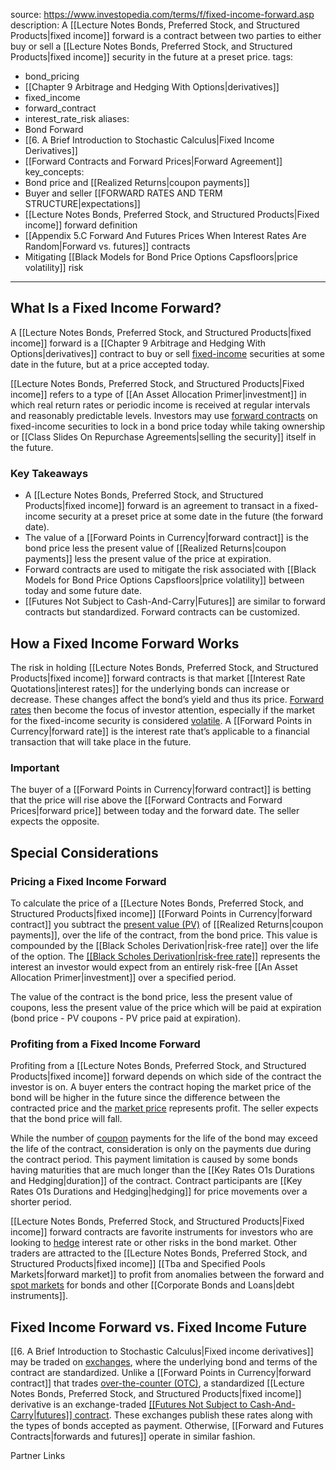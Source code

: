  
source: https://www.investopedia.com/terms/f/fixed-income-forward.asp
description: A [[Lecture Notes Bonds,  Preferred Stock,  and Structured Products|fixed income]] forward is a contract between two parties to either buy
  or sell a [[Lecture Notes Bonds,  Preferred Stock,  and Structured Products|fixed income]] security in the future at a preset price.
tags:
  - bond_pricing
  - [[Chapter 9 Arbitrage and Hedging With Options|derivatives]]
  - fixed_income
  - forward_contract
  - interest_rate_risk
aliases:
  - Bond Forward
  - [[6. A Brief Introduction to Stochastic Calculus|Fixed Income Derivatives]]
  - [[Forward Contracts and Forward Prices|Forward Agreement]]
key_concepts:
  - Bond price and [[Realized Returns|coupon payments]]
  - Buyer and seller [[FORWARD RATES AND TERM STRUCTURE|expectations]]
  - [[Lecture Notes Bonds,  Preferred Stock,  and Structured Products|Fixed income]] forward definition
  - [[Appendix 5.C Forward And Futures Prices When Interest Rates Are Random|Forward vs. futures]] contracts
  - Mitigating [[Black Models for Bond Price Options Capsfloors|price volatility]] risk
---


## What Is a Fixed Income Forward?

A [[Lecture Notes Bonds,  Preferred Stock,  and Structured Products|fixed income]] forward is a [[Chapter 9 Arbitrage and Hedging With Options|derivatives]] contract to buy or sell [fixed-income](https://www.investopedia.com/terms/f/fixedincome.asp) securities at some date in the future, but at a price accepted today.

[[Lecture Notes Bonds,  Preferred Stock,  and Structured Products|Fixed income]] refers to a type of [[An Asset Allocation Primer|investment]] in which real return rates or periodic income is received at regular intervals and reasonably predictable levels. Investors may use [forward contracts](https://www.investopedia.com/terms/f/forwardcontract.asp) on fixed-income securities to lock in a bond price today while taking ownership or [[Class Slides On Repurchase Agreements|selling the security]] itself in the future.

### Key Takeaways

- A [[Lecture Notes Bonds,  Preferred Stock,  and Structured Products|fixed income]] forward is an agreement to transact in a fixed-income security at a preset price at some date in the future (the forward date).
- The value of a [[Forward Points in Currency|forward contract]] is the bond price less the present value of [[Realized Returns|coupon payments]] less the present value of the price at expiration.
- Forward contracts are used to mitigate the risk associated with [[Black Models for Bond Price Options Capsfloors|price volatility]] between today and some future date.
- [[Futures Not Subject to Cash-And-Carry|Futures]] are similar to forward contracts but standardized. Forward contracts can be customized.

## How a Fixed Income Forward Works

The risk in holding [[Lecture Notes Bonds,  Preferred Stock,  and Structured Products|fixed income]] forward contracts is that market [[Interest Rate Quotations|interest rates]] for the underlying bonds can increase or decrease. These changes affect the bond’s yield and thus its price. [Forward rates](https://www.investopedia.com/terms/f/forwardrate.asp) then become the focus of investor attention, especially if the market for the fixed-income security is considered [volatile](https://www.investopedia.com/terms/v/volatility.asp). A [[Forward Points in Currency|forward rate]] is the interest rate that’s applicable to a financial transaction that will take place in the future.

### Important

The buyer of a [[Forward Points in Currency|forward contract]] is betting that the price will rise above the [[Forward Contracts and Forward Prices|forward price]] between today and the forward date. The seller expects the opposite.

## Special Considerations

### Pricing a Fixed Income Forward

To calculate the price of a [[Lecture Notes Bonds,  Preferred Stock,  and Structured Products|fixed income]] [[Forward Points in Currency|forward contract]] you subtract the [present value (PV)](https://www.investopedia.com/terms/p/presentvalue.asp) of [[Realized Returns|coupon payments]], over the life of the contract, from the bond price. This value is compounded by the [[Black Scholes Derivation|risk-free rate]] over the life of the option. The [[[Black Scholes Derivation|risk-free rate]]](https://www.investopedia.com/terms/r/risk-freerate.asp) represents the interest an investor would expect from an entirely risk-free [[An Asset Allocation Primer|investment]] over a specified period.

The value of the contract is the bond price, less the present value of coupons, less the present value of the price which will be paid at expiration (bond price - PV coupons - PV price paid at expiration).

### Profiting from a Fixed Income Forward

Profiting from a [[Lecture Notes Bonds,  Preferred Stock,  and Structured Products|fixed income]] forward depends on which side of the contract the investor is on. A buyer enters the contract hoping the market price of the bond will be higher in the future since the difference between the contracted price and the [market price](https://www.investopedia.com/terms/m/market-price.asp) represents profit. The seller expects that the bond price will fall.

While the number of [coupon](https://www.investopedia.com/terms/c/coupon.asp) payments for the life of the bond may exceed the life of the contract, consideration is only on the payments due during the contract period. This payment limitation is caused by some bonds having maturities that are much longer than the [[Key Rates O1s Durations and Hedging|duration]] of the contract. Contract participants are [[Key Rates O1s Durations and Hedging|hedging]] for price movements over a shorter period.

[[Lecture Notes Bonds,  Preferred Stock,  and Structured Products|Fixed income]] forward contracts are favorite instruments for investors who are looking to [hedge](https://www.investopedia.com/terms/h/hedge.asp) interest rate or other risks in the bond market. Other traders are attracted to the [[Lecture Notes Bonds,  Preferred Stock,  and Structured Products|fixed income]] [[Tba and Specified Pools Markets|forward market]] to profit from anomalies between the forward and [spot markets](https://www.investopedia.com/terms/s/spotmarket.asp) for bonds and other [[Corporate Bonds and Loans|debt instruments]].

## Fixed Income Forward vs. Fixed Income Future

[[6. A Brief Introduction to Stochastic Calculus|Fixed income derivatives]] may be traded on [exchanges](https://www.investopedia.com/terms/e/exchange.asp), where the underlying bond and terms of the contract are standardized. Unlike a [[Forward Points in Currency|forward contract]] that trades [over-the-counter (OTC)](https://www.investopedia.com/terms/o/otc.asp), a standardized [[Lecture Notes Bonds,  Preferred Stock,  and Structured Products|fixed income]] derivative is an exchange-traded [[[Futures Not Subject to Cash-And-Carry|futures]] contract](https://www.investopedia.com/terms/f/futurescontract.asp). These exchanges publish these rates along with the types of bonds accepted as payment. Otherwise, [[Forward and Futures Contracts|forwards and futures]] operate in similar fashion.

Partner Links